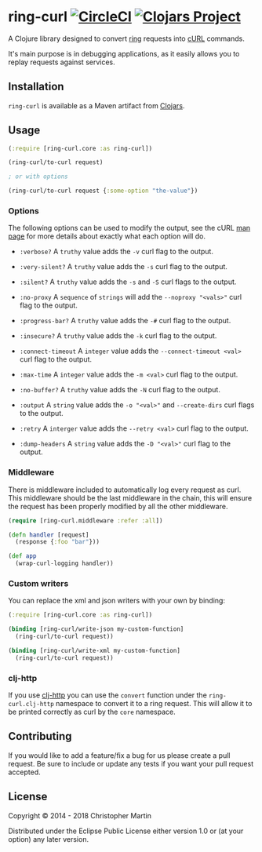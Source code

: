 # ring-curl [![CircleCI](https://circleci.com/gh/GentlemanHal/ring-curl.svg?style=svg)](https://circleci.com/gh/GentlemanHal/ring-curl) [![Clojars Project](https://img.shields.io/clojars/v/ring-curl.svg)](https://clojars.org/ring-curl)

A Clojure library designed to convert [ring](https://github.com/ring-clojure/ring/wiki/Concepts) requests into [cURL](http://curl.haxx.se/docs/manpage.html) commands.

It's main purpose is in debugging applications, as it easily allows you to replay requests against services.

## Installation

`ring-curl` is available as a Maven artifact from [Clojars](http://clojars.org/ring-curl).

## Usage

```clojure
(:require [ring-curl.core :as ring-curl])

(ring-curl/to-curl request)

; or with options

(ring-curl/to-curl request {:some-option "the-value"})
```

### Options

The following options can be used to modify the output, see the cURL [man page](http://curl.haxx.se/docs/manpage.html)
for more details about exactly what each option will do.

- `:verbose?`
  A `truthy` value adds the `-v` curl flag to the output.

- `:very-silent?`
  A `truthy` value adds the `-s` curl flag to the output.

- `:silent?`
  A `truthy` value adds the `-s` and `-S` curl flags to the output.

- `:no-proxy`
  A `sequence` of `strings` will add the `--noproxy "<vals>"` curl flag to the output.  

- `:progress-bar?`
  A `truthy` value adds the `-#` curl flag to the output.

- `:insecure?`
  A `truthy` value adds the `-k` curl flag to the output.

- `:connect-timeout`
  A `integer` value adds the `--connect-timeout <val>` curl flag to the output.

- `:max-time`
  A `integer` value adds the `-m <val>` curl flag to the output.

- `:no-buffer?`
  A `truthy` value adds the `-N` curl flag to the output.

- `:output`
  A `string` value adds the `-o "<val>"` and `--create-dirs` curl flags to the output.

- `:retry`
  A `interger` value adds the `--retry <val>` curl flag to the output.

- `:dump-headers`
  A `string` value adds the `-D "<val>"` curl flag to the output.

### Middleware

There is middleware included to automatically log every request as curl. This middleware should be the last middleware
in the chain, this will ensure the request has been properly modified by all the other middleware.

```clojure
(require [ring-curl.middleware :refer :all])

(defn handler [request]
  (response {:foo "bar"}))

(def app
  (wrap-curl-logging handler))
```

### Custom writers

You can replace the xml and json writers with your own by binding:

```clojure
(:require [ring-curl.core :as ring-curl])

(binding [ring-curl/write-json my-custom-function]
  (ring-curl/to-curl request))

(binding [ring-curl/write-xml my-custom-function]
  (ring-curl/to-curl request))
```

### clj-http

If you use [clj-http](https://github.com/dakrone/clj-http) you can use the `convert` function under the `ring-curl.clj-http`
namespace to convert it to a ring request. This will allow it to be printed correctly as curl by the `core` namespace.

## Contributing

If you would like to add a feature/fix a bug for us please create a pull request. Be sure to include or update any tests
if you want your pull request accepted.

## License

Copyright © 2014 - 2018 Christopher Martin

Distributed under the Eclipse Public License either version 1.0 or (at
your option) any later version.
